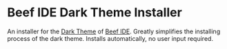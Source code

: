 # Beef IDE Dark Theme Installer
An installer for the [Dark Theme](https://github.com/M0n7y5/BeefIDE-SimplyDark) of [Beef IDE](https://github.com/beefytech/Beef). 
Greatly simplifies the installing process of the dark theme. Installs automatically, no user input required. 